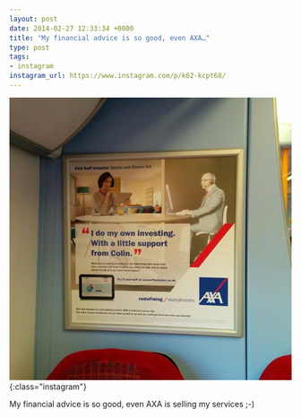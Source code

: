 ```yaml
---
layout: post
date: 2014-02-27 12:33:34 +0000
title: "My financial advice is so good, even AXA…"
type: post
tags:
- instagram
instagram_url: https://www.instagram.com/p/k62-kcpt68/
---
```


![Instagram - k62-kcpt68](/img/k62-kcpt68.jpg){:class="instagram"}

My financial advice is so good, even AXA is selling my services ;-)
